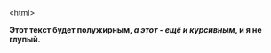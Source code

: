 <!DOCTYPE html>
«html>
  <head>
    <meta charset="utf-8">
    <title>HTML Document</title>
  </head>
  <body>
    <p>
      <b>
        Этот текст будет полужирным, <i>а этот - ещё и курсивным</i>, </t>и я не глупый</t>.
      </b>
    </p>
  </body>
</html>
